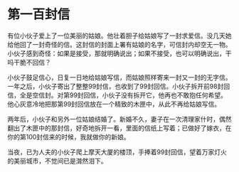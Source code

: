 # 第一百封信

有位小伙子爱上了一位美丽的姑娘。他壮着胆子给姑娘写了一封求爱信。没几天她给他回了一封奇怪的信。这封信的封面上署有姑娘的名字，可信封内却空无一物。小伙子感到奇怪：如果是接受，那就明确说出；如果不接受，也可以明确说出，干吗干脆不回信？ 

小伙子鼓足信心，日复一日地给姑娘写信，而姑娘照样寄来一封又一封的无字信。一年之后，小伙子寄出了整整99封信，也收到了99封回信。小伙子拆开前98封回信，全是空信封。对第99封回信，小伙子没有拆开它，他再也不敢抱任何希望。他心灰意冷地把那第99封回信放在一个精致的木匣中，从此不再给姑娘写信。 

两年后，小伙子和另外一位姑娘结婚了。新婚不久，妻子在一次清理家什时，偶然翻出了木匣中的那封信，好奇地拆开一看，里面的信纸上写着；已做好了嫁衣，在你的第100封信来的时候，我就做你的新娘。 

当夜，已为人夫的小伙子爬上摩天大厦的楼顶，手捧着99封回信，望着万家灯火的美丽城市，不觉间已是潸然泪下。
 